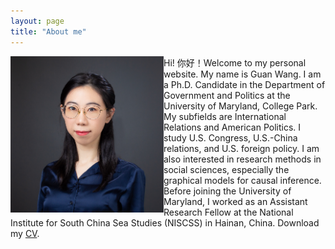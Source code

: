 ```yaml
---
layout: page
title: "About me"
---
```


<img align="left" width="245" height="250" src="photo.JPG" padding="15px"> 

<div style="float: justify">
  
Hi! 你好！Welcome to my personal website. My name is Guan Wang. I am a Ph.D. Candidate in the Department of Government and Politics at the University of Maryland, College Park. My subfields are International Relations and American Politics. I study U.S. Congress, U.S.-China relations, and U.S. foreign policy. I am also interested in research methods in social sciences, especially the graphical models for causal inference. Before joining the University of Maryland, I worked as an Assistant Research Fellow at the National Institute for South China Sea Studies (NISCSS) in Hainan, China. Download my [CV](https://guanw921.github.io/guanwang.pdf).
  



